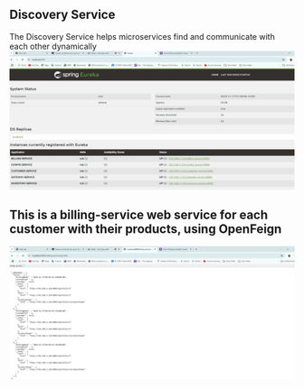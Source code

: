 <H2>Discovery Service</H2>
<span>The Discovery Service helps microservices find and communicate with each other dynamically</span>

<img src="captures/img_1.png">
<H2>This is a billing-service web service for each customer with their products, using OpenFeign</H2>

<img src="captures/img.png">
